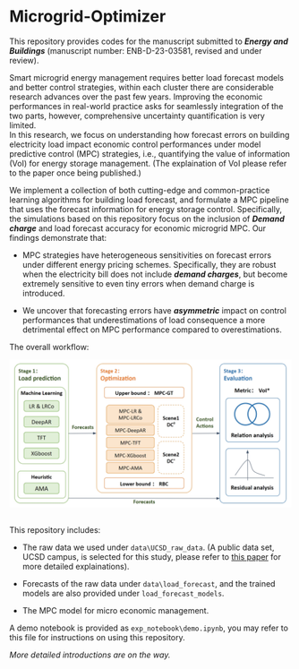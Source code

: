 # Microgrid-Optimizer


This repository provides codes for the manuscript submitted to ***Energy and Buildings*** (manuscript number: ENB-D-23-03581, revised and under review).

Smart microgrid energy management requires better load forecast models and better control strategies, within each cluster there are considerable research advances over the past few years. Improving the economic performances in real-world practice asks for seamlessly integration of the two parts, however, comprehensive uncertainty quantification is very limited.  
In this research, we focus on understanding how forecast errors on building electricity load impact economic control performances under model predictive control (MPC) strategies, i.e., quantifying the value of information (VoI) for energy storage management. (The explaination of VoI please refer to the paper once being published.)

We implement a collection of both cutting-edge and common-practice learning algorithms for building load forecast, and formulate a MPC pipeline that uses the forecast information for energy storage control.
Specifically, the simulations based on this repository focus on the inclusion of ***Demand charge*** and load forecast accuracy for economic microgrid MPC. Our findings demonstrate that:

- MPC strategies have heterogeneous sensitivities on forecast errors under different energy pricing schemes. Specifically, they are robust when the electricity bill does not include ***demand charges***, but become extremely sensitive to even tiny errors when demand charge is introduced.

- We uncover that forecasting errors have ***asymmetric*** impact on control performances that underestimations of load consequence a more detrimental effect on MPC performance compared to overestimations. 

The overall workflow:

![图片](figures\fig1-workflow.png "Overall workflow")

## 

This repository includes:

- The raw data we used under `data\UCSD_raw_data`. (A public data set, UCSD campus, is selected for this study, please refer to [this paper](https://aip.scitation.org/doi/10.1063/5.0038650) for more detailed explainations).

- Forecasts of the raw data under `data\load_forecast`, and the trained models are also provided under `load_forecast_models`.

- The MPC model for micro economic management.


A demo notebook is provided as `exp_notebook\demo.ipynb`, you may refer to this file for instructions on using this repository.


_More detailed introductions are on the way._

